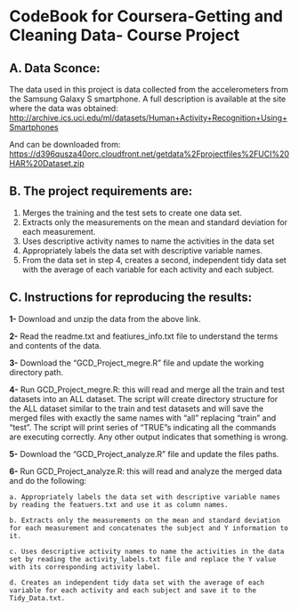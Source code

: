 CodeBook for Coursera-Getting and Cleaning Data- Course Project
=
**A. Data Sconce:**
-
The data used in this project is data collected from the accelerometers from the Samsung Galaxy S smartphone. A full description is available at the site where the data was obtained: 
http://archive.ics.uci.edu/ml/datasets/Human+Activity+Recognition+Using+Smartphones 

And can be downloaded from:
https://d396qusza40orc.cloudfront.net/getdata%2Fprojectfiles%2FUCI%20HAR%20Dataset.zip 

**B. The project requirements are:**
-
1.	Merges the training and the test sets to create one data set.
2.	Extracts only the measurements on the mean and standard deviation for each measurement. 
3.	Uses descriptive activity names to name the activities in the data set
4.	Appropriately labels the data set with descriptive variable names. 
5.	From the data set in step 4, creates a second, independent tidy data set with the average of each variable for each activity and each subject.

**C. Instructions for reproducing the results:**
-
**1-** Download and unzip the data from the above link.

**2-** Read the readme.txt and featiures_info.txt file to understand the terms and contents of the data.

**3-** Download the “GCD_Project_megre.R” file and update the working directory path.

**4-** Run GCD_Project_megre.R: this will read and merge all the train and test datasets into an ALL dataset. The script will create directory structure for the ALL dataset similar to the train and test datasets and will save the merged files with exactly the same names with “all” replacing “train” and “test”. The script will print series of “TRUE”s indicating all the commands are executing correctly. Any other output indicates that something is wrong. 

**5-** Download the “GCD_Project_analyze.R” file and update the files paths.

**6-** Run GCD_Project_analyze.R: this will read and analyze the merged data and do the following:

	a. Appropriately labels the data set with descriptive variable names by reading the featuers.txt and use it as column names.
	
	b. Extracts only the measurements on the mean and standard deviation for each measurement and concatenates the subject and Y information to it.
	
	c. Uses descriptive activity names to name the activities in the data set by reading the activity_labels.txt file and replace the Y value with its corresponding activity label.
	
	d. Creates an independent tidy data set with the average of each variable for each activity and each subject and save it to the Tidy_Data.txt.
	





